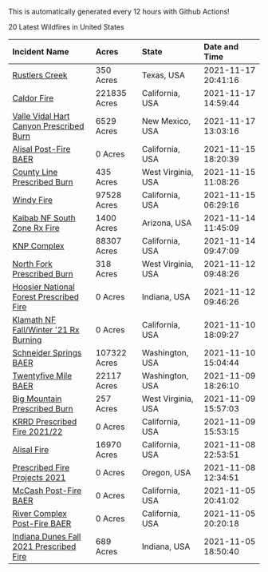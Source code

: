 This is automatically generated every 12 hours with Github Actions!

20 Latest Wildfires in United States

 | Incident Name | Acres | State | Date and Time |
|:---|:---|:---|:---|
| [Rustlers Creek](https://inciweb.nwcg.gov/incident/7894/) | 350 Acres | Texas, USA | 2021-11-17 20:41:16 |
| [Caldor Fire](https://inciweb.nwcg.gov/incident/7801/) | 221835 Acres | California, USA | 2021-11-17 14:59:44 |
| [Valle Vidal Hart Canyon Prescribed Burn](https://inciweb.nwcg.gov/incident/7893/) | 6529 Acres | New Mexico, USA | 2021-11-17 13:03:16 |
| [Alisal Post-Fire BAER](https://inciweb.nwcg.gov/incident/7873/) | 0 Acres | California, USA | 2021-11-15 18:20:39 |
| [County Line Prescribed Burn](https://inciweb.nwcg.gov/incident/7890/) | 435 Acres | West Virginia, USA | 2021-11-15 11:08:26 |
| [Windy Fire](https://inciweb.nwcg.gov/incident/7841/) | 97528 Acres | California, USA | 2021-11-15 06:29:16 |
| [Kaibab NF South Zone Rx Fire](https://inciweb.nwcg.gov/incident/5922/) | 1400 Acres | Arizona, USA | 2021-11-14 11:45:09 |
| [KNP Complex ](https://inciweb.nwcg.gov/incident/7838/) | 88307 Acres | California, USA | 2021-11-14 09:47:09 |
| [North Fork Prescribed Burn](https://inciweb.nwcg.gov/incident/7892/) | 318 Acres | West Virginia, USA | 2021-11-12 09:48:26 |
| [Hoosier National Forest Prescribed Fire ](https://inciweb.nwcg.gov/incident/7887/) | 0 Acres | Indiana, USA | 2021-11-12 09:46:26 |
| [Klamath NF Fall/Winter '21 Rx Burning](https://inciweb.nwcg.gov/incident/7889/) | 0 Acres | California, USA | 2021-11-10 18:09:27 |
| [Schneider Springs BAER](https://inciweb.nwcg.gov/incident/7860/) | 107322 Acres | Washington, USA | 2021-11-10 15:04:44 |
| [Twentyfive Mile BAER](https://inciweb.nwcg.gov/incident/7846/) | 22117 Acres | Washington, USA | 2021-11-09 18:26:10 |
| [Big Mountain Prescribed Burn](https://inciweb.nwcg.gov/incident/7888/) | 257 Acres | West Virginia, USA | 2021-11-09 15:57:03 |
| [KRRD Prescribed Fire 2021/22](https://inciweb.nwcg.gov/incident/7891/) | 0 Acres | California, USA | 2021-11-09 15:53:15 |
| [Alisal Fire](https://inciweb.nwcg.gov/incident/7862/) | 16970 Acres | California, USA | 2021-11-08 22:53:51 |
| [Prescribed Fire Projects 2021](https://inciweb.nwcg.gov/incident/7426/) | 0 Acres | Oregon, USA | 2021-11-08 12:34:51 |
| [McCash Post-Fire BAER](https://inciweb.nwcg.gov/incident/7870/) | 0 Acres | California, USA | 2021-11-05 20:41:02 |
| [River Complex Post-Fire BAER](https://inciweb.nwcg.gov/incident/7868/) | 0 Acres | California, USA | 2021-11-05 20:20:18 |
| [Indiana Dunes Fall 2021 Prescribed Fire](https://inciweb.nwcg.gov/incident/7885/) | 689 Acres | Indiana, USA | 2021-11-05 18:50:40 |
